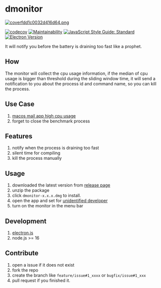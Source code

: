 # dmonitor

[![coverfdd1c0032d416d64.png](https://s8.gifyu.com/images/coverfdd1c0032d416d64.png)](https://gifyu.com/image/SHD1K)

[![codecov](https://codecov.io/gh/reply2future/dmonitor/branch/main/graph/badge.svg?token=FQ2AUS3XTE)](https://codecov.io/gh/reply2future/dmonitor)
[![Maintainability](https://api.codeclimate.com/v1/badges/34141bb8d8e9ef13fdc6/maintainability)](https://codeclimate.com/github/reply2future/dmonitor/maintainability)
[![JavaScript Style Guide: Standard](https://img.shields.io/badge/code%20style-standard-brightgreen.svg?style=flat)](https://standardjs.com/)
[![Electron Version](https://img.shields.io/badge/electron-19.0-brightgreen.svg?style=flat)](https://www.electronjs.org/)

It will notify you before the battery is draining too fast like a prophet.

## How

The monitor will collect the cpu usage information, if the median of cpu usage is bigger than threshold during the sliding window time, it will send a notification to you about the process id and command name, so you can kill the process.

## Use Case

1. [macos mail app high cpu usage](https://discussions.apple.com/thread/252128950)
2. forget to close the benchmark process

## Features

1. notify when the process is draining too fast
2. silent time for compiling
3. kill the process manually

## Usage

1. downloaded the latest version from [release page](https://github.com/reply2future/dmonitor/releases)
2. unzip the package
3. click `dmonitor-x.x.x.dmg` to install.
4. open the app and set for [unidentified developer](https://www.macworld.com/article/672947/how-to-open-a-mac-app-from-an-unidentified-developer.html#how-to-open-apps-not-from-mac-app-store)
5. turn on the monitor in the menu bar

## Development

1. [electron.js](https://www.electronjs.org/)
2. node.js >= 16

## Contribute

1. open a issue if it does not exist
2. fork the repo
3. create the branch like `feature/issue#1_xxxx` or `bugfix/issue#1_xxx`
4. pull request if you finished it.
